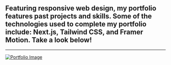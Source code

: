 ## Featuring responsive web design, my portfolio features past projects and skills. Some of the technologies used to complete my portfolio include: Next.js, Tailwind CSS, and Framer Motion. Take a look below!
---
[![Portfolio Image](https://github.com/bjohnson122/bre-portfolio/assets/106774801/f2e7f969-a1c0-42a4-94b3-16897ebdc889)](https://www.breana.dev)
